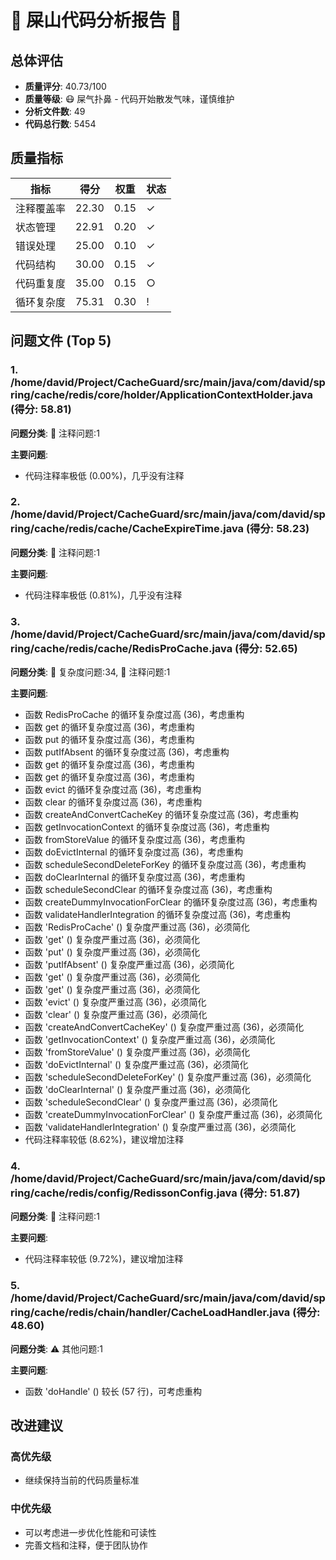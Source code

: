 # 🌸 屎山代码分析报告 🌸

## 总体评估

- **质量评分**: 40.73/100
- **质量等级**: 😷 屎气扑鼻 - 代码开始散发气味，谨慎维护
- **分析文件数**: 49
- **代码总行数**: 5454

## 质量指标

| 指标 | 得分 | 权重 | 状态 |
|------|------|------|------|
| 注释覆盖率 | 22.30 | 0.15 | ✓ |
| 状态管理 | 22.91 | 0.20 | ✓ |
| 错误处理 | 25.00 | 0.10 | ✓ |
| 代码结构 | 30.00 | 0.15 | ✓ |
| 代码重复度 | 35.00 | 0.15 | ○ |
| 循环复杂度 | 75.31 | 0.30 | ! |

## 问题文件 (Top 5)

### 1. /home/david/Project/CacheGuard/src/main/java/com/david/spring/cache/redis/core/holder/ApplicationContextHolder.java (得分: 58.81)
**问题分类**: 📝 注释问题:1

**主要问题**:
- 代码注释率极低 (0.00%)，几乎没有注释

### 2. /home/david/Project/CacheGuard/src/main/java/com/david/spring/cache/redis/cache/CacheExpireTime.java (得分: 58.23)
**问题分类**: 📝 注释问题:1

**主要问题**:
- 代码注释率极低 (0.81%)，几乎没有注释

### 3. /home/david/Project/CacheGuard/src/main/java/com/david/spring/cache/redis/cache/RedisProCache.java (得分: 52.65)
**问题分类**: 🔄 复杂度问题:34, 📝 注释问题:1

**主要问题**:
- 函数 RedisProCache 的循环复杂度过高 (36)，考虑重构
- 函数 get 的循环复杂度过高 (36)，考虑重构
- 函数 put 的循环复杂度过高 (36)，考虑重构
- 函数 putIfAbsent 的循环复杂度过高 (36)，考虑重构
- 函数 get 的循环复杂度过高 (36)，考虑重构
- 函数 get 的循环复杂度过高 (36)，考虑重构
- 函数 evict 的循环复杂度过高 (36)，考虑重构
- 函数 clear 的循环复杂度过高 (36)，考虑重构
- 函数 createAndConvertCacheKey 的循环复杂度过高 (36)，考虑重构
- 函数 getInvocationContext 的循环复杂度过高 (36)，考虑重构
- 函数 fromStoreValue 的循环复杂度过高 (36)，考虑重构
- 函数 doEvictInternal 的循环复杂度过高 (36)，考虑重构
- 函数 scheduleSecondDeleteForKey 的循环复杂度过高 (36)，考虑重构
- 函数 doClearInternal 的循环复杂度过高 (36)，考虑重构
- 函数 scheduleSecondClear 的循环复杂度过高 (36)，考虑重构
- 函数 createDummyInvocationForClear 的循环复杂度过高 (36)，考虑重构
- 函数 validateHandlerIntegration 的循环复杂度过高 (36)，考虑重构
- 函数 'RedisProCache' () 复杂度严重过高 (36)，必须简化
- 函数 'get' () 复杂度严重过高 (36)，必须简化
- 函数 'put' () 复杂度严重过高 (36)，必须简化
- 函数 'putIfAbsent' () 复杂度严重过高 (36)，必须简化
- 函数 'get' () 复杂度严重过高 (36)，必须简化
- 函数 'get' () 复杂度严重过高 (36)，必须简化
- 函数 'evict' () 复杂度严重过高 (36)，必须简化
- 函数 'clear' () 复杂度严重过高 (36)，必须简化
- 函数 'createAndConvertCacheKey' () 复杂度严重过高 (36)，必须简化
- 函数 'getInvocationContext' () 复杂度严重过高 (36)，必须简化
- 函数 'fromStoreValue' () 复杂度严重过高 (36)，必须简化
- 函数 'doEvictInternal' () 复杂度严重过高 (36)，必须简化
- 函数 'scheduleSecondDeleteForKey' () 复杂度严重过高 (36)，必须简化
- 函数 'doClearInternal' () 复杂度严重过高 (36)，必须简化
- 函数 'scheduleSecondClear' () 复杂度严重过高 (36)，必须简化
- 函数 'createDummyInvocationForClear' () 复杂度严重过高 (36)，必须简化
- 函数 'validateHandlerIntegration' () 复杂度严重过高 (36)，必须简化
- 代码注释率较低 (8.62%)，建议增加注释

### 4. /home/david/Project/CacheGuard/src/main/java/com/david/spring/cache/redis/config/RedissonConfig.java (得分: 51.87)
**问题分类**: 📝 注释问题:1

**主要问题**:
- 代码注释率较低 (9.72%)，建议增加注释

### 5. /home/david/Project/CacheGuard/src/main/java/com/david/spring/cache/redis/chain/handler/CacheLoadHandler.java (得分: 48.60)
**问题分类**: ⚠️ 其他问题:1

**主要问题**:
- 函数 'doHandle' () 较长 (57 行)，可考虑重构

## 改进建议

### 高优先级
- 继续保持当前的代码质量标准

### 中优先级
- 可以考虑进一步优化性能和可读性
- 完善文档和注释，便于团队协作


